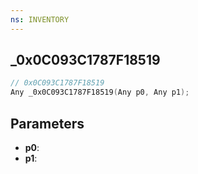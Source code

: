 ```yaml
---
ns: INVENTORY
---
```

## _0x0C093C1787F18519

```c
// 0x0C093C1787F18519
Any _0x0C093C1787F18519(Any p0, Any p1);
```

## Parameters
* **p0**:
* **p1**:
